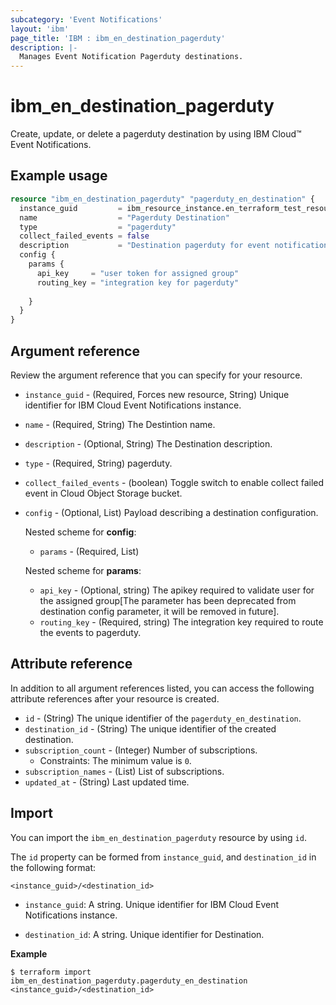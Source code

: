 ```yaml
---
subcategory: 'Event Notifications'
layout: 'ibm'
page_title: 'IBM : ibm_en_destination_pagerduty'
description: |-
  Manages Event Notification Pagerduty destinations.
---
```


# ibm_en_destination_pagerduty

Create, update, or delete a pagerduty destination by using IBM Cloud™ Event Notifications.

## Example usage

```terraform
resource "ibm_en_destination_pagerduty" "pagerduty_en_destination" {
  instance_guid         = ibm_resource_instance.en_terraform_test_resource.guid
  name                  = "Pagerduty Destination"
  type                  = "pagerduty"
  collect_failed_events = false
  description           = "Destination pagerduty for event notification"
  config {
    params {
      api_key     = "user token for assigned group"
      routing_key = "integration key for pagerduty"
      
    }
  }
}
```

## Argument reference

Review the argument reference that you can specify for your resource.

- `instance_guid` - (Required, Forces new resource, String) Unique identifier for IBM Cloud Event Notifications instance.

- `name` - (Required, String) The Destintion name.

- `description` - (Optional, String) The Destination description.

- `type` - (Required, String) pagerduty.

- `collect_failed_events` - (boolean) Toggle switch to enable collect failed event in Cloud Object Storage bucket.

- `config` - (Optional, List) Payload describing a destination configuration.

  Nested scheme for **config**:

  - `params` - (Required, List)

  Nested scheme for **params**:

  - `api_key` - (Optional, string) The apikey required to validate user for the assigned group[The parameter has been deprecated from destination config parameter, it will be removed in future].
  - `routing_key` - (Required, string) The integration key required to route the events to pagerduty.
## Attribute reference

In addition to all argument references listed, you can access the following attribute references after your resource is created.

- `id` - (String) The unique identifier of the `pagerduty_en_destination`.
- `destination_id` - (String) The unique identifier of the created destination.
- `subscription_count` - (Integer) Number of subscriptions.
  - Constraints: The minimum value is `0`.
- `subscription_names` - (List) List of subscriptions.
- `updated_at` - (String) Last updated time.

## Import

You can import the `ibm_en_destination_pagerduty` resource by using `id`.

The `id` property can be formed from `instance_guid`, and `destination_id` in the following format:

```
<instance_guid>/<destination_id>
```

- `instance_guid`: A string. Unique identifier for IBM Cloud Event Notifications instance.

- `destination_id`: A string. Unique identifier for Destination.

**Example**

```
$ terraform import ibm_en_destination_pagerduty.pagerduty_en_destination <instance_guid>/<destination_id>
```
